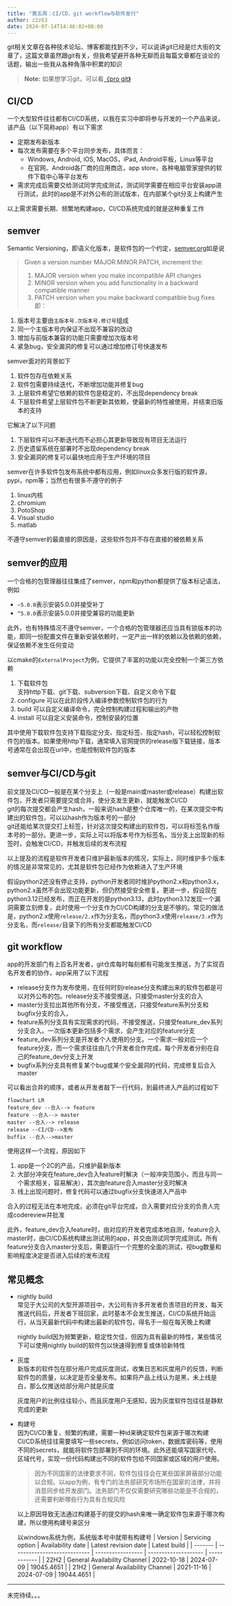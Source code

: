 ```yaml
---
title: "第五周：CI/CD、git workflow与软件发行"
author: z2z63
date: 2024-07-14T14:46:02+08:00
---
```

git相关文章在各种技术论坛、博客都能找到不少，可以说讲git已经是烂大街的文章了，这篇文章虽然跟git有关，但我希望避开各种无聊而且每篇文章都在谈论的话题，输出一些我从各种角落中积累的知识
> **Note:** 如果想学习git，可以看[《pro git》](https://git-scm.com/book/en/v2)

## CI/CD
一个大型软件往往都有CI/CD系统，以我在实习中即将参与开发的一个产品来说，该产品（以下简称app）有以下需求
- 定期发布新版本
- 每次发布需要在多个平台同步发布，具体而言：
    - Windows, Android, iOS, MacOS，iPad, Android平板，Linux等平台
    - 在官网、Android各厂商的应用商店，app store，各种电脑管家提供的软件下载中心等平台发布
- 需求完成后需要交给测试同学完成测试，测试同学需要在相应平台安装app进行测试，此时的app是不对外公布的测试版本，在内部某个git分支上构建产生

以上需求需要长期、频繁地构建app，CI/CD系统完成的就是这种重复工作

## semver
Semantic Versioning，即语义化版本，是软件包的一个约定，[semver.org](https://semver.org/)如是说
>Given a version number MAJOR.MINOR.PATCH, increment the:
>1. MAJOR version when you make incompatible API changes
>2. MINOR version when you add functionality in a backward compatible manner
>3. PATCH version when you make backward compatible bug fixes
即：
1. 版本号主要由`主版本号.次版本号.修订号`组成
2. 同一个主版本号内保证不出现不兼容的改动
3. 增加与前版本兼容的功能只需要增加次版本号
4. 紧急bug，安全漏洞的修复可以通过增加修订号快速发布

semver面对的背景如下
1. 软件包存在依赖关系
2. 软件包需要持续迭代，不断增加功能并修复bug
3. 上层软件希望它依赖的软件包是稳定的，不出现dependency break
4. 下层软件希望上层软件包不断更新其依赖，使最新的特性被使用，并结束旧版本的支持

它解决了以下问题
1. 下层软件可以不断迭代而不必担心其更新导致现有项目无法运行
2. 历史遗留系统在部署时不出现dependency break
3. 安全漏洞的修复可以最快地应用于生产环境的项目

semver在许多软件包发布系统中都有应用，例如linux众多发行版的软件源，pypi，npm等；当然也有很多不遵守的例子
1. linux内核
2. chromium
3. PotoShop
4. Visual studio
5. matlab

不遵守semver的最直接的原因是，这些软件包并不存在直接的被依赖关系  

## semver的应用
一个合格的包管理器往往集成了semver，npm和python都提供了版本标记语法，例如
- `~5.0.0`表示安装5.0.0并接受补丁
- `^5.0.0`表示安装5.0.0并接受兼容的功能更新

此外，也有特殊情况不遵守semver，一个合格的包管理器还应当具有锁版本的功能，即同一份配置文件在重新安装依赖时，一定产出一样的依赖以及依赖的依赖，保证依赖不发生任何变动

以cmake的`ExternalProject`为例，它提供了丰富的功能以完全控制一个第三方依赖  
1. 下载软件包  
   支持http下载、git下载、subversion下载、自定义命令下载
2. configure
   可以在此阶段传入编译参数控制软件包的行为
3. build
   可以自定义编译命令，完全控制构建过程和输出的产物
4. install
   可以自定义安装命令，控制安装的位置

其中使用下载软件包支持下载指定分支、指定标签、指定hash，可以轻松控制软件包的版本。如果使用http下载，通常填入官网提供的release版下载链接，版本号通常在会出现在url中，也能控制软件包的版本

## semver与CI/CD与git
前文提及CI/CD一般是在某个分支上（一般是main或master或release）构建出软件包，开发者只需要提交或合并，使分支发生更新，就能触发CI/CD  
git的每次提交都会产生hash，一般来说hash是整个仓库唯一的，在某次提交中构建出的软件包，可以以hash作为版本号的一部分  
git还能给某次提交打上标签，针对这次提交构建出的软件包，可以将标签名作版本号的一部分。更进一步，实际上可以将版本号作为标签名，当分支上出现新的标签时，会触发CI/CD，并触发后续的发布流程

以上提及的流程是软件开发者只维护最新版本的情况，实际上，同时维护多个版本的情况是非常常见的，尤其是软件包已经作为依赖进入了生产环境  

假设python2还没有停止支持，python开发者同时维护python2.x和python3.x，python2.x虽然不会出现功能更新，但仍然接受安全修复。更进一步，假设现在python3.12已经发布，而正在开发的是python3.13，此时python3.12发现一个漏洞需要立刻修复，此时使用一个分支作为CI/CD构建的分支是不够的。常见的做法是，python2.x使用`release/2.x`作为分支名，而python3.x使用`release/3.x`作为分支名，而`release/`目录下的所有分支都能触发CI/CD

## git workflow
app的开发部门有上百名开发者，git仓库每时每刻都有可能发生推送，为了实现百名开发者的协作，app采用了以下流程
- release分支作为发布使用，在任何时刻release分支构建出来的软件包都是可以对外公布的包。release分支不接受推送，只接受master分支的合入
- master分支拉出其他所有分支，不接受推送，只接受feature系列分支和bugfix分支的合入，
- feature系列分支具有实现需求的代码，不接受推送，只接受feature_dev系列分支合入。一次版本更新包括多个需求，会产生对应的feature分支
- feature_dev系列分支是开发者个人使用的分支。一个需求一般对应一个feature分支，而一个需求往往由几个开发者合作完成，每个开发者分别在自己的feature_dev分支上开发
- bugfix系列分支具有修复某个bug或某个安全漏洞的代码，完成修复后合入master

可以看出合并的顺序，或者从开发者敲下一行代码，到最终进入产品的过程如下
```mermaid
flowchart LR
feature_dev --合入--> feature
feature --合入--> master
master --合入--> release
release --CI/CD-->发布
buffix --合入-->master
```
使用这样一个流程，原因如下
1. app是一个2C的产品，只维护最新版本
2. 大部分冲突在feature_dev合入feature时解决（一般冲突范围小，而且与同一个需求相关，容易解决），其次由feature合入master分支时解决
3. 线上出现问题时，修复代码可以通过bugfix分支快速进入产品中

合入的过程无法在本地完成，必须在git平台完成，合入需要对应分支的负责人完成codereview并批准

此外，feature_dev合入feature时，由对应的开发者完成本地自测，feature合入master时，由CI/CD系统构建出测试用的app，并交由测试同学完成测试。所有feature分支合入master分支后，需要运行一个完整的全面的测试，视bug数量和影响程度决定是否进入后续的发布流程

## 常见概念
- nightly build  
  常见于大公司的大型开源项目中，大公司有许多开发者负责项目的开发，每天推送代码后，开发者下班回家，此时基本不会发生推送，CI/CD系统开始运行，从当天最新代码中构建出最新的软件包，得名于一般在每天晚上构建

  nightly build因为频繁更新，稳定性欠佳，但因为具有最新的特性，某些情况下可以使用nightly build的软件包以快速得到修复或体验新特性
- 灰度  
  新版本的软件包在部分用户完成灰度测试，收集日志和灰度用户的反馈，判断软件包的质量，以决定是否全量发布。如果将产品上线认为是黑，未上线是白，那么仅推送给部分用户就是灰度

  灰度用户的比例往往较小，而且灰度用户无感知，因为灰度软件包往往是静默完成的更新
- 构建号  
  因为CI/CD重复、频繁的构建，需要一种id来确定软件包来源于哪次构建  
  CI/CD系统往往需要填写一些secrets，例如访问token，数据库密码等，使用不同的secrets，就能将软件包部署到不同的环境。此外还能填写国家代号、区域代号，实现一份代码构建出不同的软件包给不同国家或区域的用户使用。

  >因为不同国家的法律要求不同，软件包往往会在某些国家屏蔽部分功能以合规。以app为例，有专门的法务部研究市场所在国家的法律，并将消息同步给开发部门。法务部门不仅仅需要研究哪些功能是不合规的，还需要判断哪些行为具有合规风险

  以上原因导致无法通过构建基于的提交的hash来唯一确定软件包来源于哪次构建，所以使用构建号来区分
  
  以windows系统为例，系统版本号中就带有构建号
  | Version | Servicing option             | Availability date | Latest revision date | Latest build |
  | ------- | ---------------------------- | ----------------- | -------------------- | ------------ |
  | 22H2    | General Availability Channel | 2022-10-18        | 2024-07-09           | 19045.4651   |
  | 21H2    | General Availability Channel | 2021-11-16        | 2024-07-09           | 19044.4651   |
---
未完待续。。。